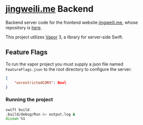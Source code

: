 # [jingweili.me](https://jingweili.me) Backend

Backend server code for the frontend website [jingweili.me](https://jingweili.me), whose repository is [here](https://github.com/ljw980105/jingweili.me).

This project utilizes [Vapor](https://github.com/vapor/vapor) 3, a library for server-side Swift.

## Feature Flags
To run the vapor project you must supply a json file named `FeatureFlags.json` to the root directory to configure the server:

```json
{
    "unrestrictedCORS": Bool
}
```

### Running the project 
```bash
swift build
.build/debug/Run &> output.log &
disown %1
```
